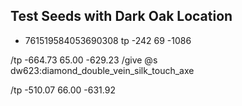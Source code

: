 ## Test Seeds with Dark Oak Location
- 761519584053690308  tp -242 69 -1086   

/tp -664.73 65.00 -629.23 
/give @s dw623:diamond_double_vein_silk_touch_axe

/tp -510.07 66.00 -631.92